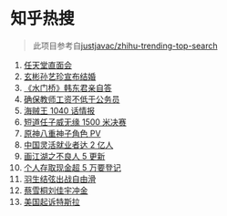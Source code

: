 # 知乎热搜

> 此项目参考自[justjavac/zhihu-trending-top-search](https://github.com/justjavac/zhihu-trending-top-search/blob/main/utils.ts)

<!-- BEGIN -->
  <!-- 最后更新时间:Thu Feb 10 2022 15:11:10 GMT+0000 (Coordinated Universal Time) -->
  1. [任天堂直面会](https://www.zhihu.com/search?q=任天堂)
1. [玄彬孙艺珍宣布结婚](https://www.zhihu.com/search?q=玄彬孙艺珍)
1. [《水门桥》韩东君亲自答](https://www.zhihu.com/search?q=水门桥)
1. [确保教师工资不低于公务员](https://www.zhihu.com/search?q=确保教师工资不低于公务员)
1. [海贼王 1040 话情报](https://www.zhihu.com/search?q=海贼王)
1. [短道任子威无缘 1500 米决赛](https://www.zhihu.com/search?q=短道速滑)
1. [原神八重神子角色 PV](https://www.zhihu.com/search?q=原神)
1. [中国灵活就业者达 2 亿人](https://www.zhihu.com/search?q=灵活就业者)
1. [画江湖之不良人 5 更新](https://www.zhihu.com/search?q=画江湖)
1. [个人存取现金超 5 万要登记](https://www.zhihu.com/search?q=个人存取)
1. [羽生结弦出战自由滑](https://www.zhihu.com/search?q=花样滑冰)
1. [蔡雪桐刘佳宇冲金](https://www.zhihu.com/search?q=单板滑雪)
1. [美国起诉特斯拉](https://www.zhihu.com/search?q=美国起诉特斯拉)
  <!-- END -->